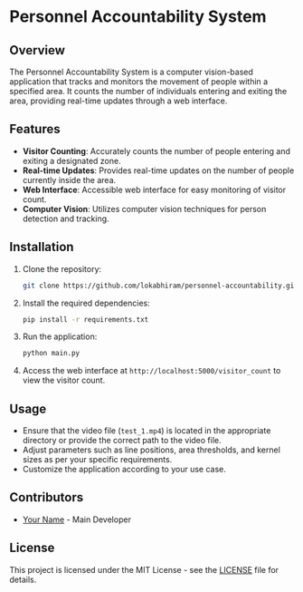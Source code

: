 # Personnel Accountability System

## Overview
The Personnel Accountability System is a computer vision-based application that tracks and monitors the movement of people within a specified area. It counts the number of individuals entering and exiting the area, providing real-time updates through a web interface.

## Features
- **Visitor Counting**: Accurately counts the number of people entering and exiting a designated zone.
- **Real-time Updates**: Provides real-time updates on the number of people currently inside the area.
- **Web Interface**: Accessible web interface for easy monitoring of visitor count.
- **Computer Vision**: Utilizes computer vision techniques for person detection and tracking.

## Installation
1. Clone the repository:
    ```bash
    git clone https://github.com/lokabhiram/personnel-accountability.git
    ```
2. Install the required dependencies:
    ```bash
    pip install -r requirements.txt
    ```
3. Run the application:
    ```bash
    python main.py
    ```
4. Access the web interface at `http://localhost:5000/visitor_count` to view the visitor count.

## Usage
- Ensure that the video file (`test_1.mp4`) is located in the appropriate directory or provide the correct path to the video file.
- Adjust parameters such as line positions, area thresholds, and kernel sizes as per your specific requirements.
- Customize the application according to your use case.

## Contributors
- [Your Name](https://github.com/lokabhiram) - Main Developer

## License
This project is licensed under the MIT License - see the [LICENSE](LICENSE) file for details.

